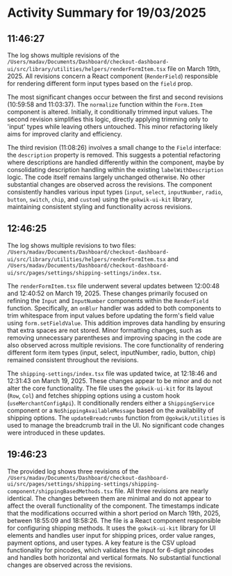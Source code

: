 # Activity Summary for 19/03/2025

## 11:46:27
The log shows multiple revisions of the `/Users/madav/Documents/Dashboard/checkout-dashboard-ui/src/library/utilities/helpers/renderFormItem.tsx` file on March 19th, 2025.  All revisions concern a React component (`RenderField`) responsible for rendering different form input types based on the `field` prop.

The most significant changes occur between the first and second revisions (10:59:58 and 11:03:37). The `normalize` function within the `Form.Item` component is altered.  Initially, it conditionally trimmed input values. The second revision simplifies this logic, directly applying trimming only to 'input' types while leaving others untouched. This minor refactoring likely aims for improved clarity and efficiency.

The third revision (11:08:26) involves a small change to the `Field` interface: the `description` property is removed.  This suggests a potential refactoring where descriptions are handled differently within the component, maybe by consolidating description handling within the existing `labelWithDescription` logic.  The code itself remains largely unchanged otherwise.  No other substantial changes are observed across the revisions.  The component consistently handles various input types (`input`, `select`, `inputNumber`, `radio`, `button`, `switch`, `chip`, and `custom`) using the `gokwik-ui-kit` library, maintaining consistent styling and functionality across revisions.


## 12:46:25
The log shows multiple revisions to two files: `/Users/madav/Documents/Dashboard/checkout-dashboard-ui/src/library/utilities/helpers/renderFormItem.tsx` and `/Users/madav/Documents/Dashboard/checkout-dashboard-ui/src/pages/settings/shipping-settings/index.tsx`.

The `renderFormItem.tsx` file underwent several updates between 12:00:48 and 12:40:52 on March 19, 2025.  These changes primarily focused on refining the `Input` and `InputNumber` components within the `RenderField` function.  Specifically, an `onBlur` handler was added to both components to trim whitespace from input values before updating the form's field value using `form.setFieldValue`. This addition improves data handling by ensuring that extra spaces are not stored. Minor formatting changes, such as removing unnecessary parentheses and improving spacing in the code are also observed across multiple revisions.  The core functionality of rendering different form item types (input, select, inputNumber, radio, button, chip) remained consistent throughout the revisions.


The `shipping-settings/index.tsx` file was updated twice, at 12:18:46 and 12:31:43 on March 19, 2025.  These changes appear to be minor and do not alter the core functionality.  The file uses the `gokwik-ui-kit` for its layout (`Row`, `Col`) and fetches shipping options using a custom hook (`useMerchantConfigApi`).  It conditionally renders either a `ShippingService` component or a `NoShippingAvailableMessage` based on the availability of shipping options. The `updateBreadcrumbs` function from `@gokwik/utilities` is used to manage the breadcrumb trail in the UI.  No significant code changes were introduced in these updates.


## 19:46:23
The provided log shows three revisions of the `/Users/madav/Documents/Dashboard/checkout-dashboard-ui/src/pages/settings/shipping-settings/shipping-component/shippingBasedMethods.tsx` file.  All three revisions are nearly identical. The changes between them are minimal and do not appear to affect the overall functionality of the component.  The timestamps indicate that the modifications occurred within a short period on March 19th, 2025, between 18:55:09 and 18:58:26.  The file is a React component responsible for configuring shipping methods. It uses the `gokwik-ui-kit` library for UI elements and handles user input for shipping prices, order value ranges, payment options, and user types.  A key feature is the CSV upload functionality for pincodes, which validates the input for 6-digit pincodes and handles both horizontal and vertical formats. No substantial functional changes are observed across the revisions.
